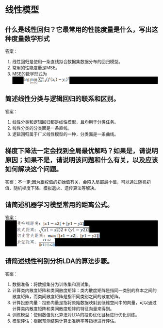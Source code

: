 # 线性模型
## 什么是线性回归？它最常用的性能度量是什么，写出这种度量数学形式
答案：
1. 线性回归是使用一条直线拟合数据集数据分布的回归模型。
2. 常用的性能度量是MSE。
3. MSE的数学形式为![img_2.png](img_2.png)  

## 简述线性分类与逻辑回归的联系和区别。
答案：
1. 线性分类和逻辑回归都是线性模型，且均用于分类任务。
2. 线性分类的分类面是一条直线。
3. 逻辑回归属于广义线性模型的一种，分类面是一条曲线。

## 梯度下降法一定会找到全局最优解吗？如果是，请说明原因；如果不是，请说明该问题和什么有关，以及应该如何解决这个问题。
答案：不一定;因为跟权值的初始值有关，会陷入局部最小值，可以通过随机初值、随机梯度下降、模拟退火、遗传算法等解决。

## 请简述机器学习模型常用的距离公式。
答案：
![img_4.png](img_4.png)

## 请简述线性判别分析LDA的算法步骤。
答案：
1. 数据准备：将数据集分为训练集和测试集。
2. 计算类内散度矩阵和类间散度矩阵：类内散度矩阵是指同一类别的样本之间的散度矩阵，而类间散度矩阵是指不同类别之间的散度矩阵。
3. 计算投影向量：投影向量是指将原始数据映射到低维空间中的向量，可以通过计算类内散度矩阵和类间散度矩阵的特征向量来得到。
4. 训练模型：使用数值优化算法对LDA的投影优化目标进行优化训练。
5. 模型评估：根据预测结果计算出准确率等指标进行评估。